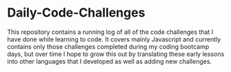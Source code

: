 # Daily-Code-Challenges

This repository contains a running log of all of the code challenges that I have done while learning to code. It covers mainly Javascript and currently contains only those challenges completed during my coding bootcamp days, but over time I hope to grow this out by translating these early lessons into other languages that I developed as well as adding new challenges.